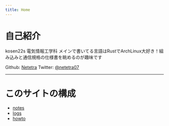 ```yaml
---
title: Home
---
```


# 自己紹介

kosen22s 電気情報工学科
メインで書いてる言語はRustでArchLinux大好き！組み込みと通信規格の仕様書を眺めるのが趣味です

Github: [Netetra](https://github.com/Netetra)
Twitter: [@netetra07](https://x.com/netetra07)

---

# このサイトの構成
- [notes](/notes)
- [logs](/logs)
- [howto](/howto)

